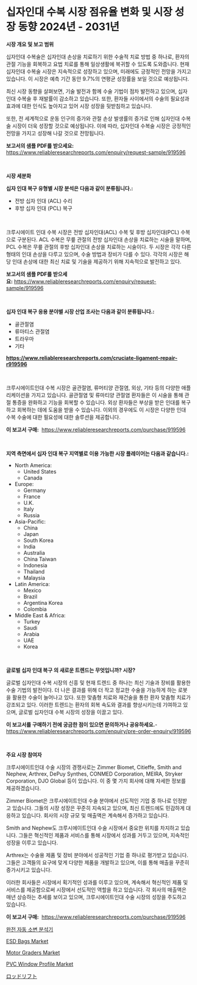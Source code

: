 <p><h1>십자인대 수복 시장 점유율 변화 및 시장 성장 동향 2024년 - 2031년</h1></p><p><strong>시장 개요 및 보고 범위</strong></p>
<p><p>십자인대 수복술은 십자인대 손상을 치료하기 위한 수술적 치료 방법 중 하나로, 환자의 관절 기능을 회복하고 요법 치료를 통해 일상생활에 복귀할 수 있도록 도와줍니다. 현재 십자인대 수복술 시장은 지속적으로 성장하고 있으며, 미래에도 긍정적인 전망을 가지고 있습니다. 이 시장은 예측 기간 동안 9.7%의 연평균 성장률을 보일 것으로 예상됩니다.</p><p>최신 시장 동향을 살펴보면, 기술 발전과 함께 수술 기법이 점차 발전하고 있으며, 십자인대 수복술 후 재발률이 감소하고 있습니다. 또한, 환자들 사이에서의 수술의 필요성과 효과에 대한 인식도 높아지고 있어 시장 성장을 뒷받침하고 있습니다.</p><p>또한, 전 세계적으로 운동 인구의 증가와 관절 손상 발생률의 증가로 인해 십자인대 수복술 시장이 더욱 성장할 것으로 예상됩니다. 이에 따라, 십자인대 수복술 시장은 긍정적인 전망을 가지고 성장해 나갈 것으로 전망됩니다.</p></p>
<p><strong>보고서의 샘플 PDF를 받으세요:</strong> <a href="https://www.reliableresearchreports.com/enquiry/request-sample/919596">https://www.reliableresearchreports.com/enquiry/request-sample/919596</a></p>
<p>&nbsp;</p>
<p><strong>시장 세분화</strong></p>
<p><strong>십자 인대 복구 유형별 시장 분석은 다음과 같이 분류됩니다.:</strong></p>
<p><ul><li>전방 십자 인대 (ACL) 수리</li><li>후방 십자 인대 (PCL) 복구</li></ul></p>
<p>&nbsp;</p>
<p><p>크루시에이트 인대 수복 시장은 전방 십자인대(ACL) 수복 및 후방 십자인대(PCL) 수복으로 구분된다. ACL 수복은 무릎 관절의 전방 십자인대 손상을 치료하는 시술을 말하며, PCL 수복은 무릎 관절의 후방 십자인대 손상을 치료하는 시술이다. 두 시장은 각각 다른 형태의 인대 손상을 다루고 있으며, 수술 방법과 장비가 다를 수 있다. 각각의 시장은 해당 인대 손상에 대한 최신 치료 및 기술을 제공하기 위해 지속적으로 발전하고 있다.</p></p>
<p><strong>보고서의 샘플 PDF를 받으세요:</strong>&nbsp;<a href="https://www.reliableresearchreports.com/enquiry/request-sample/919596">https://www.reliableresearchreports.com/enquiry/request-sample/919596</a></p>
<p>&nbsp;</p>
<p><strong> 십자 인대 복구 응용 분야별 시장 산업 조사는 다음과 같이 분류됩니다.:</strong></p>
<p><ul><li>골관절염</li><li>류마티스 관절염</li><li>트라우마</li><li>기타</li></ul></p>
<p><strong><a href="https://www.reliableresearchreports.com/cruciate-ligament-repair-r919596">https://www.reliableresearchreports.com/cruciate-ligament-repair-r919596</a></strong></p>
<p>&nbsp;</p>
<p><p>크루시에이트인대 수복 시장은 골관절염, 류머티양 관절염, 외상, 기타 등의 다양한 애플리케이션을 가지고 있습니다. 골관절염 및 류마티양 관절염 환자들은 이 시술을 통해 관절 통증을 완화하고 기능을 회복할 수 있습니다. 외상 환자들은 부상을 받은 인대를 복구하고 회복하는 데에 도움을 받을 수 있습니다. 이외의 경우에도 이 시장은 다양한 인대 수복 수술에 대한 필요성에 대한 솔루션을 제공합니다.</p></p>
<p><strong>이 보고서 구매:</strong>&nbsp; <a href="https://www.reliableresearchreports.com/purchase/919596">https://www.reliableresearchreports.com/purchase/919596</a></p>
<p>&nbsp;</p>
<p><strong>지역 측면에서 십자 인대 복구 지역별로 이용 가능한 시장 플레이어는 다음과 같습니다.:</strong></p>
<p><ul>
    <li>
        North America:
        <ul>
            <li>United States</li>
            <li>Canada</li>
        </ul>
    </li>
    <li>
        Europe:
        <ul>
            <li>Germany</li>
            <li>France</li>
            <li>U.K.</li>
            <li>Italy</li>
            <li>Russia</li>
        </ul>
    </li>
    <li>
        Asia-Pacific:
        <ul>
            <li>China</li>
            <li>Japan</li>
            <li>South Korea</li>
            <li>India</li>
            <li>Australia</li>
            <li>China Taiwan</li>
            <li>Indonesia</li>
            <li>Thailand</li>
            <li>Malaysia</li>
        </ul>
    </li>
    <li>
        Latin America:
        <ul>
            <li>Mexico</li>
            <li>Brazil</li>
            <li>Argentina Korea</li>
            <li>Colombia</li>
        </ul>
    </li>
    <li>
        Middle East & Africa:
        <ul>
            <li>Turkey</li>
            <li>Saudi</li>
            <li>Arabia</li>
            <li>UAE</li>
            <li>Korea</li>
        </ul>
    </li>
    </ul></p>
<p>&nbsp;</p>
<p><strong>글로벌 십자 인대 복구 의 새로운 트렌드는 무엇입니까? 시장?</strong></p>
<p><p>글로벌 십자인대 수복 시장의 신흥 및 현재 트렌드 중 하나는 최신 기술과 장비를 활용한 수술 기법의 발전이다. 더 나은 결과를 위해 더 작고 정교한 수술을 가능하게 하는 로봇을 활용한 수술이 늘어나고 있다. 또한 맞춤형 치료와 재건술을 통한 환자 맞춤형 치료가 강조되고 있다. 이러한 트렌드는 환자의 회복 속도와 결과를 향상시키는데 기여하고 있으며, 글로벌 십자인대 수복 시장의 성장을 이끌고 있다.</p></p>
<p><strong>이 보고서를 구매하기 전에 궁금한 점이 있으면 문의하거나 공유하세요.</strong>- <a href="https://www.reliableresearchreports.com/enquiry/pre-order-enquiry/919596">https://www.reliableresearchreports.com/enquiry/pre-order-enquiry/919596</a></p>
<p>&nbsp;</p>
<p><strong>주요 시장 참여자</strong></p>
<p><p>크루시에이트인대 수술 시장의 경쟁사로는 Zimmer Biomet, Citieffe, Smith and Nephew, Arthrex, DePuy Synthes, CONMED Corporation, MEIRA, Stryker Corporation, DJO Global 등이 있습니다. 이 중 몇 가지 회사에 대해 자세한 정보를 제공하겠습니다.</p><p>Zimmer Biomet은 크루시에이트인대 수술 분야에서 선도적인 기업 중 하나로 인정받고 있습니다. 그들의 시장 성장은 꾸준히 지속되고 있으며, 최신 트렌드에도 민감하게 대응하고 있습니다. 회사의 시장 규모 및 매출액은 계속해서 증가하고 있습니다.</p><p>Smith and Nephew도 크루시에이트인대 수술 시장에서 중요한 위치를 차지하고 있습니다. 그들은 혁신적인 제품과 서비스를 통해 시장에서 성과를 거두고 있으며, 지속적인 성장을 이루고 있습니다.</p><p>Arthrex는 수술용 제품 및 장비 분야에서 성공적인 기업 중 하나로 평가받고 있습니다. 그들은 고객들의 요구에 맞게 다양한 제품을 개발하고 있으며, 이를 통해 매출을 꾸준히 증가시키고 있습니다.</p><p>이러한 회사들은 시장에서 획기적인 성과를 이루고 있으며, 계속해서 혁신적인 제품 및 서비스를 제공함으로써 시장에서 선도적인 역할을 하고 있습니다. 각 회사의 매출액은 매년 상승하는 추세를 보이고 있으며, 크루시에이트인대 수술 시장의 성장을 주도하고 있습니다.</p></p>
<p><strong>이 보고서 구매:</strong>&nbsp;&nbsp;<a href="https://www.reliableresearchreports.com/purchase/919596">https://www.reliableresearchreports.com/purchase/919596</a></p>
<p><p><a href="https://medium.com/@howaoole34545/%EC%9E%90%EB%8F%99%EC%9A%94-%EB%B6%84%EC%84%9D%EA%B8%B0-%EC%8B%9C%EC%9E%A5-%EC%8B%9C%EC%9E%A5-cagr-%EC%8B%9C%EC%9E%A5-%EB%8F%99%ED%96%A5-%EB%B0%8F-%EC%84%B1%EC%9E%A5-%EC%A0%84%EB%9E%B5%EC%97%90-%EB%8C%80%ED%95%9C-%ED%86%B5%EC%B0%B0%EB%A0%A5-a2b180d3437e">완전 자동 소변 분석기</a></p><p><a href="https://issuu.com/reportprime-2/docs/esd-bags-market-size-2030.pptx">ESD Bags Market</a></p><p><a href="https://github.com/Paul14Anderson63/Market-Research-Report-List-3/blob/main/motor-graders-market.md">Motor Graders Market</a></p><p><a href="https://www.linkedin.com/pulse/pvc-window-profile-market-challenges-opportunities-growth-gfvze?trackingId=DwqVgDhfYKXR4vRrTE7PlQ%3D%3D">PVC Window Profile Market</a></p><p><a href="https://github.com/ihabdkwlxs948/Market-Research-Report-List-1/blob/main/515648921887.md">ロッドリフト</a></p></p>